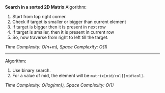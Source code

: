 **Search in a sorted 2D Matrix**
Algorithm:
1. Start from top right corner.
2. Check if target is smaller or bigger than current element
3. If target is bigger then it is present in next row
4. If target is smaller, then it is present in current row
5. So, now traverse from right to left till the target.

*Time Complexity: O(n+m), Space Complexity: O(1)*
___
Algorithm:
1. Use binary search.
2. For a value of mid, the element will be ```matrix[mid/col][mid%col]```.

*Time Complexity: O(log(mn)), Space Complexity: O(1)*